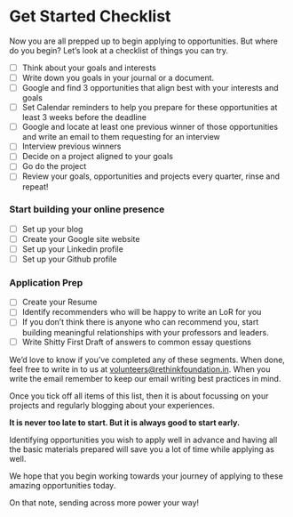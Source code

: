 # Get Started Checklist

Now you are all prepped up to begin applying to opportunities. But where do you begin? Let’s look at a checklist of things you can try.

* [ ] Think about your goals and interests
* [ ]  Write down you goals in your journal or a document.
* [ ] Google and find 3 opportunities that align best with your interests and goals
* [ ] Set Calendar reminders to help you prepare for these opportunities at least 3 weeks before the deadline
* [ ]  Google and locate at least one previous winner of those opportunities and write an email to them requesting for an interview
* [ ] Interview previous winners
* [ ] Decide on a project aligned to your goals
* [ ] Go do the project
* [ ] Review your goals, opportunities and projects every quarter, rinse and repeat!

### Start building your online presence

* [ ] Set up your blog
* [ ] Create your Google site website
* [ ] Set up your Linkedin profile
* [ ] Set up your Github profile

### **Application Prep**

* [ ] Create your Resume
* [ ] Identify recommenders who will be happy to write an LoR for you
* [ ] If you don’t think there is anyone who can recommend you, start building meaningful relationships with your professors and leaders.
* [ ] Write Shitty First Draft of answers to common essay questions

We’d love to know if you’ve completed any of these segments. When done, feel free to write in to us at [volunteers@rethinkfoundation.in](mailto:volunteers@rethinkfoundation.in). When you write the email remember to keep our email writing best practices in mind.

Once you tick off all items of this list, then it is about focussing on your projects and regularly blogging about your experiences.

**It is never too late to start. But it is always good to start early.**

Identifying opportunities you wish to apply well in advance and having all the basic materials prepared will save you a lot of time while applying as well.

We hope that you begin working towards your journey of applying to these amazing opportunities today. 

On that note, sending across more power your way!



